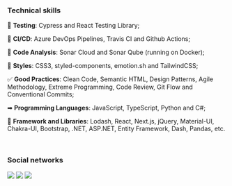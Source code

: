 <!-- ### About me
<br />
 -->
### Technical skills

🧪 **Testing**: Cypress and React Testing Library;

🚀 **CI/CD**: Azure DevOps Pipelines, Travis CI and Github Actions;

💯 **Code Analysis**: Sonar Cloud and Sonar Qube (running on Docker);

💅 **Styles**: CSS3, styled-components, emotion.sh and TailwindCSS;

✅ **Good Practices**: Clean Code, Semantic HTML, Design Patterns, Agile Methodology, Extreme Programming, Code Review, Git Flow and Conventional Commits;

➡ **Programming Languages**: JavaScript, TypeScript, Python and C#;

🔷 **Framework and Libraries**: Lodash, React, Next.js, jQuery, Material-UI, Chakra-UI, Bootstrap, .NET, ASP.NET, Entity Framework, Dash, Pandas, etc.

<br />

### Social networks

<a href="https://www.linkedin.com/in/danilo-de-oliveira-28a024b2"><img src="https://img.shields.io/badge/LinkedIn-0077B5?style=for-the-badge&logo=linkedin&logoColor=white" /></a> <a href="https://t.me/danilodeoliveira"><img src="https://img.shields.io/badge/Telegram-2CA5E0?style=for-the-badge&logo=telegram&logoColor=white" /></a> <a href="mailto:danilodeoliveira94@gmail.com"><img src="https://img.shields.io/badge/Gmail-D14836?style=for-the-badge&logo=gmail&logoColor=white" /></a>
